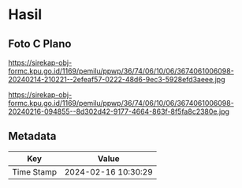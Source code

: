 # Hasil

## Foto C Plano

https://sirekap-obj-formc.kpu.go.id/1169/pemilu/ppwp/36/74/06/10/06/3674061006098-20240214-210221--2efeaf57-0222-48d6-9ec3-5928efd3aeee.jpg

https://sirekap-obj-formc.kpu.go.id/1169/pemilu/ppwp/36/74/06/10/06/3674061006098-20240216-094855--8d302d42-9177-4664-863f-8f5fa8c2380e.jpg


## Metadata

| Key        | Value               |
| ---------- | ------------------- |
| Time Stamp | 2024-02-16 10:30:29 |



